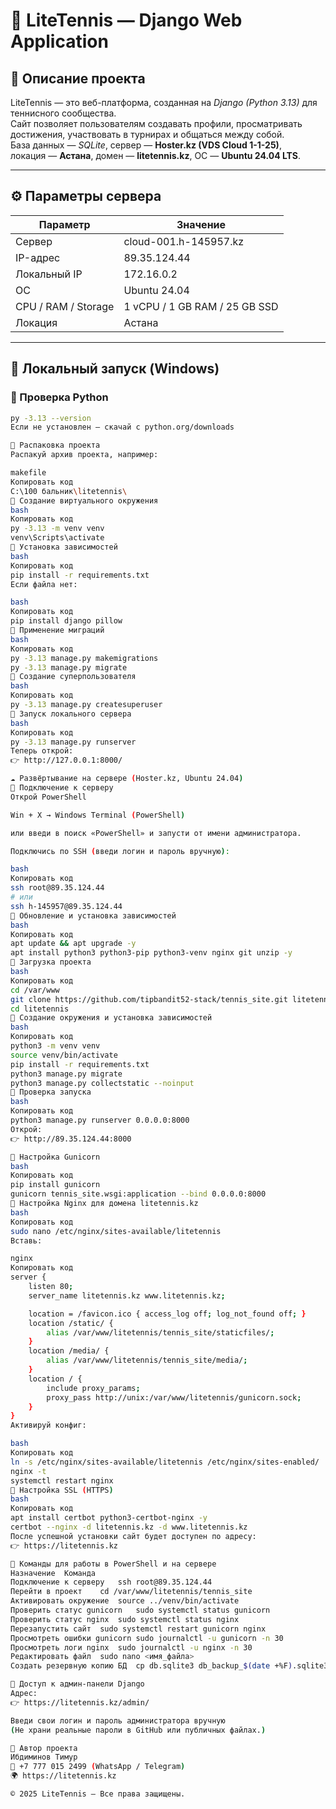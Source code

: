# 🎾 LiteTennis — Django Web Application

## 📖 Описание проекта
LiteTennis — это веб-платформа, созданная на *Django (Python 3.13)* для теннисного сообщества.  
Сайт позволяет пользователям создавать профили, просматривать достижения, участвовать в турнирах и общаться между собой.  
База данных — *SQLite*, сервер — **Hoster.kz (VDS Cloud 1-1-25)**,  
локация — **Астана**, домен — **litetennis.kz**, ОС — **Ubuntu 24.04 LTS**.

---

## ⚙ Параметры сервера

| Параметр | Значение |
|-----------|-----------|
| Сервер | cloud-001.h-145957.kz |
| IP-адрес | 89.35.124.44 |
| Локальный IP | 172.16.0.2 |
| ОС | Ubuntu 24.04 |
| CPU / RAM / Storage | 1 vCPU / 1 GB RAM / 25 GB SSD |
| Локация | Астана |

---

## 🚀 Локальный запуск (Windows)

### ⿡ Проверка Python
```bash
py -3.13 --version
Если не установлен — скачай с python.org/downloads

⿢ Распаковка проекта
Распакуй архив проекта, например:

makefile
Копировать код
C:\100 бальник\litetennis\
⿣ Создание виртуального окружения
bash
Копировать код
py -3.13 -m venv venv
venv\Scripts\activate
⿤ Установка зависимостей
bash
Копировать код
pip install -r requirements.txt
Если файла нет:

bash
Копировать код
pip install django pillow
⿥ Применение миграций
bash
Копировать код
py -3.13 manage.py makemigrations
py -3.13 manage.py migrate
⿦ Создание суперпользователя
bash
Копировать код
py -3.13 manage.py createsuperuser
⿧ Запуск локального сервера
bash
Копировать код
py -3.13 manage.py runserver
Теперь открой:
👉 http://127.0.0.1:8000/

☁ Развёртывание на сервере (Hoster.kz, Ubuntu 24.04)
⿡ Подключение к серверу
Открой PowerShell

Win + X → Windows Terminal (PowerShell)

или введи в поиск «PowerShell» и запусти от имени администратора.

Подключись по SSH (введи логин и пароль вручную):

bash
Копировать код
ssh root@89.35.124.44
# или
ssh h-145957@89.35.124.44
⿢ Обновление и установка зависимостей
bash
Копировать код
apt update && apt upgrade -y
apt install python3 python3-pip python3-venv nginx git unzip -y
⿣ Загрузка проекта
bash
Копировать код
cd /var/www
git clone https://github.com/tipbandit52-stack/tennis_site.git litetennis
cd litetennis
⿤ Создание окружения и установка зависимостей
bash
Копировать код
python3 -m venv venv
source venv/bin/activate
pip install -r requirements.txt
python3 manage.py migrate
python3 manage.py collectstatic --noinput
⿥ Проверка запуска
bash
Копировать код
python3 manage.py runserver 0.0.0.0:8000
Открой:
👉 http://89.35.124.44:8000

⿦ Настройка Gunicorn
bash
Копировать код
pip install gunicorn
gunicorn tennis_site.wsgi:application --bind 0.0.0.0:8000
⿧ Настройка Nginx для домена litetennis.kz
bash
Копировать код
sudo nano /etc/nginx/sites-available/litetennis
Вставь:

nginx
Копировать код
server {
    listen 80;
    server_name litetennis.kz www.litetennis.kz;

    location = /favicon.ico { access_log off; log_not_found off; }
    location /static/ {
        alias /var/www/litetennis/tennis_site/staticfiles/;
    }
    location /media/ {
        alias /var/www/litetennis/tennis_site/media/;
    }
    location / {
        include proxy_params;
        proxy_pass http://unix:/var/www/litetennis/gunicorn.sock;
    }
}
Активируй конфиг:

bash
Копировать код
ln -s /etc/nginx/sites-available/litetennis /etc/nginx/sites-enabled/
nginx -t
systemctl restart nginx
⿨ Настройка SSL (HTTPS)
bash
Копировать код
apt install certbot python3-certbot-nginx -y
certbot --nginx -d litetennis.kz -d www.litetennis.kz
После успешной установки сайт будет доступен по адресу:
👉 https://litetennis.kz

🧰 Команды для работы в PowerShell и на сервере
Назначение	Команда
Подключение к серверу	ssh root@89.35.124.44
Перейти в проект	cd /var/www/litetennis/tennis_site
Активировать окружение	source ../venv/bin/activate
Проверить статус gunicorn	sudo systemctl status gunicorn
Проверить статус nginx	sudo systemctl status nginx
Перезапустить сайт	sudo systemctl restart gunicorn nginx
Просмотреть ошибки gunicorn	sudo journalctl -u gunicorn -n 30
Просмотреть логи nginx	sudo journalctl -u nginx -n 30
Редактировать файл	sudo nano <имя_файла>
Создать резервную копию БД	cp db.sqlite3 db_backup_$(date +%F).sqlite3

🔐 Доступ к админ-панели Django
Адрес:
👉 https://litetennis.kz/admin/

Введи свои логин и пароль администратора вручную
(Не храни реальные пароли в GitHub или публичных файлах.)

👤 Автор проекта
Ибдиминов Тимур
📱 +7 777 015 2499 (WhatsApp / Telegram)
🌍 https://litetennis.kz

© 2025 LiteTennis — Все права защищены.